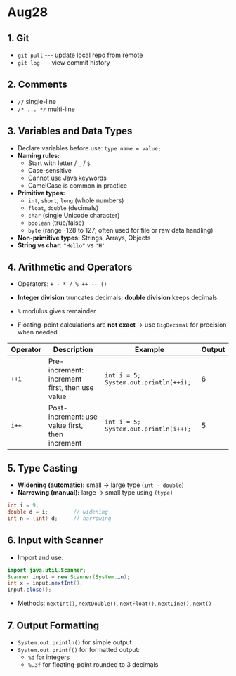 # Aug28

## 1. Git

- `git pull` --- update local repo from remote  
- `git log` --- view commit history

## 2. Comments

- `//` single-line  
- `/* ... */` multi-line

## 3. Variables and Data Types

- Declare variables before use: `type name = value;`  
- **Naming rules:**
  - Start with letter / `_` / `$`  
  - Case-sensitive  
  - Cannot use Java keywords  
  - CamelCase is common in practice  
- **Primitive types:**
  - `int`, `short`, `long` (whole numbers)  
  - `float`, `double` (decimals)  
  - `char` (single Unicode character)  
  - `boolean` (true/false)  
  - `byte` (range -128 to 127; often used for file or raw data handling)
- **Non-primitive types:** Strings, Arrays, Objects  
- **String vs char:** `"Hello"` vs `'H'`  

## 4. Arithmetic and Operators

- Operators: `+ - * / % ++ -- ()`  



- **Integer division** truncates decimals; **double division** keeps decimals  
- `%` modulus gives remainder  
- Floating-point calculations are **not exact** → use `BigDecimal` for precision when needed  

| Operator | Description | Example | Output |
|----------|------------|---------|--------|
| `++i`   | Pre-increment: increment first, then use value | `int i = 5; System.out.println(++i);` | 6 |
| `i++`   | Post-increment: use value first, then increment | `int i = 5; System.out.println(i++);` | 5 |
## 5. Type Casting

- **Widening (automatic):** small → large type (`int → double`)  
- **Narrowing (manual):** large → small type using `(type)`

```java
int i = 9;
double d = i;        // widening
int n = (int) d;     // narrowing
```

## 6. Input with Scanner

-   Import and use:

``` java
import java.util.Scanner;
Scanner input = new Scanner(System.in);
int x = input.nextInt();
input.close();
```

-   Methods: `nextInt()`, `nextDouble()`, `nextFloat()`, `nextLine()`,
    `next()`

## 7. Output Formatting 

-   `System.out.println()` for simple output
-   `System.out.printf()` for formatted output:
    -   `%d` for integers
    -   `%.3f` for floating-point rounded to 3 decimals
